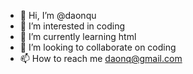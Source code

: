 - 👋 Hi, I’m @daonqu
- 👀 I’m interested in coding
- 🌱 I’m currently learning html
- 💞️ I’m looking to collaborate on coding
- 📫 How to reach me daonq@gmail.com

<!---
daonqu/daonqu is a ✨ special ✨ repository because its `README.md` (this file) appears on your GitHub profile.
You can click the Preview link to take a look at your changes.
--->
